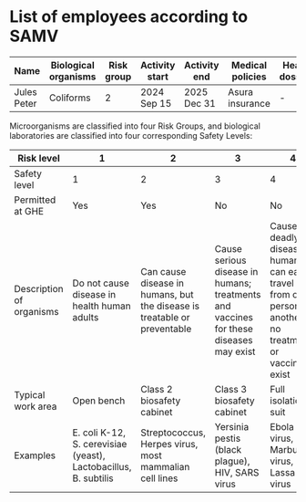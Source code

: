 # List of employees according to SAMV

| Name        | Biological organisms | Risk group | Activity start | Activity end | Medical policies | Heath dossier |
| ----------- | -------------------- | ---------- | -------------- | ------------ | ---------------- | ------------- |
| Jules Peter | Coliforms            | 2          | 2024 Sep 15    | 2025 Dec 31  | Asura insurance  | -             |


Microorganisms are classified into four Risk Groups, and biological laboratories are classified into four corresponding Safety Levels:

| Risk level               | 1          | 2                         | 3                         | 4                   |
| ------------------------ | ---------- | ------------------------- | ------------------------- | ------------------- |
| Safety level             | 1          | 2                         | 3                         | 4                   |
| Permitted at GHE         | Yes        | Yes                       | No                        | No                  |
| Description of organisms | Do not cause disease in health human adults | Can cause disease in humans, but the disease is treatable or preventable | Cause serious disease in humans; treatments and vaccines for these diseases may exist | Cause deadly disease in humans, can easily travel from one person to another; no treatments or vaccines exist |
| Typical work area        | Open bench | Class 2 biosafety cabinet | Class 3 biosafety cabinet | Full isolation suit |
| Examples                 | E. coli K-12, S. cerevisiae (yeast), Lactobacillus, B. subtilis | Streptococcus, Herpes virus, most mammalian cell lines | Yersinia pestis (black plague), HIV, SARS virus | Ebola virus, Marburg virus, Lassa virus |
